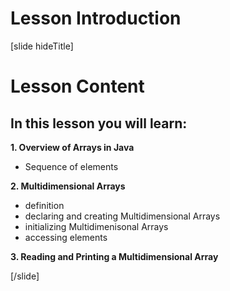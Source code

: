 # Lesson Introduction

[slide hideTitle]

# Lesson Content

## In this lesson you will learn:

**1. Overview of Arrays in Java**

- Sequence of elements

**2. Multidimensional Arrays**
 
  * definition
  * declaring and creating Multidimensional Arrays
  * initializing Multidimenisonal Arrays
  * accessing elements

**3. Reading and Printing a Multidimensional Array**

[/slide]